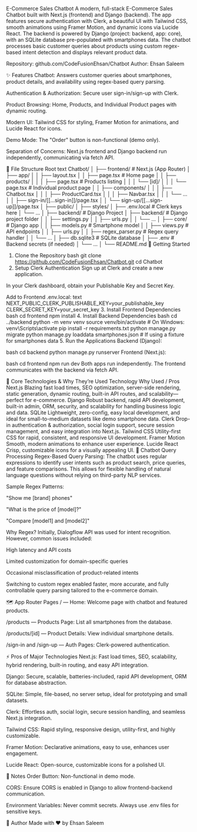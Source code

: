 E-Commerce Sales Chatbot
A modern, full-stack E-Commerce Sales Chatbot built with Next.js (frontend) and Django (backend). The app features secure authentication with Clerk, a beautiful UI with Tailwind CSS, smooth animations using Framer Motion, and dynamic icons via Lucide React. The backend is powered by Django (project: backend, app: core), with an SQLite database pre-populated with smartphones data. The chatbot processes basic customer queries about products using custom regex-based intent detection and displays relevant product data.

Repository: github.com/CodeFusionEhsan/Chatbot
Author: Ehsan Saleem

✨ Features
Chatbot: Answers customer queries about smartphones, product details, and availability using regex-based query parsing.

Authentication & Authorization: Secure user sign-in/sign-up with Clerk.

Product Browsing: Home, Products, and Individual Product pages with dynamic routing.

Modern UI: Tailwind CSS for styling, Framer Motion for animations, and Lucide React for icons.

Demo Mode: The "Order" button is non-functional (demo only).

Separation of Concerns: Next.js frontend and Django backend run independently, communicating via fetch API.

📁 File Structure
Root
text
Chatbot/
│
├── frontend/                # Next.js (App Router)
│   ├── app/
│   │   ├── layout.tsx
│   │   ├── page.tsx         # Home page
│   │   ├── products/
│   │   │   ├── page.tsx     # Products listing
│   │   │   └── [id]/
│   │   │       └── page.tsx # Individual product page
│   │   ├── components/
│   │   │   ├── Chatbot.tsx
│   │   │   ├── ProductCard.tsx
│   │   │   ├── Navbar.tsx
│   │   │   └── ...          
│   │   ├── sign-in/[[...sign-in]]/page.tsx
│   │   └── sign-up/[[...sign-up]]/page.tsx
│   ├── public/
│   ├── styles/
│   ├── .env.local           # Clerk keys here
│   └── ...
│
├── backend/                 # Django Project
│   ├── backend/             # Django project folder
│   │   ├── settings.py
│   │   ├── urls.py
│   │   └── ...
│   ├── core/                # Django app
│   │   ├── models.py        # Smartphone model
│   │   ├── views.py         # API endpoints
│   │   ├── urls.py
│   │   ├── regex_parser.py  # Regex query handler
│   │   └── ...
│   ├── db.sqlite3           # SQLite database
│   ├── .env                 # Backend secrets (if needed)
│   └── ...
│
└── README.md
🚀 Getting Started
1. Clone the Repository
bash
git clone https://github.com/CodeFusionEhsan/Chatbot.git
cd Chatbot
2. Setup Clerk Authentication
Sign up at Clerk and create a new application.

In your Clerk dashboard, obtain your Publishable Key and Secret Key.

Add to Frontend .env.local:
text
NEXT_PUBLIC_CLERK_PUBLISHABLE_KEY=your_publishable_key
CLERK_SECRET_KEY=your_secret_key
3. Install Frontend Dependencies
bash
cd frontend
npm install
4. Install Backend Dependencies
bash
cd ../backend
python -m venv venv
source venv/bin/activate  # On Windows: venv\Scripts\activate
pip install -r requirements.txt
python manage.py migrate
python manage.py loaddata smartphones.json  # If using a fixture for smartphones data
5. Run the Applications
Backend (Django):

bash
cd backend
python manage.py runserver
Frontend (Next.js):

bash
cd frontend
npm run dev
Both apps run independently. The frontend communicates with the backend via fetch API.

🧩 Core Technologies & Why They’re Used
Technology	Why Used / Pros
Next.js	Blazing fast load times, SEO optimization, server-side rendering, static generation, dynamic routing, built-in API routes, and scalability—perfect for e-commerce.
Django	Robust backend, rapid API development, built-in admin, ORM, security, and scalability for handling business logic and data.
SQLite	Lightweight, zero-config, easy local development, and ideal for small-to-medium datasets like demo smartphone data.
Clerk	Drop-in authentication & authorization, social login support, secure session management, and easy integration into Next.js.
Tailwind CSS	Utility-first CSS for rapid, consistent, and responsive UI development.
Framer Motion	Smooth, modern animations to enhance user experience.
Lucide React	Crisp, customizable icons for a visually appealing UI.
🤖 Chatbot Query Processing
Regex-Based Query Parsing:
The chatbot uses regular expressions to identify user intents such as product search, price queries, and feature comparisons. This allows for flexible handling of natural language questions without relying on third-party NLP services.

Sample Regex Patterns:

"Show me [brand] phones"

"What is the price of [model]?"

"Compare [model1] and [model2]"

Why Regex?
Initially, Dialogflow API was used for intent recognition. However, common issues included:

High latency and API costs

Limited customization for domain-specific queries

Occasional misclassification of product-related intents

Switching to custom regex enabled faster, more accurate, and fully controllable query parsing tailored to the e-commerce domain.

🗺️ App Router Pages
/ — Home: Welcome page with chatbot and featured products.

/products — Products Page: List all smartphones from the database.

/products/[id] — Product Details: View individual smartphone details.

/sign-in and /sign-up — Auth Pages: Clerk-powered authentication.

⚡ Pros of Major Technologies
Next.js: Fast load times, SEO, scalability, hybrid rendering, built-in routing, and easy API integration.

Django: Secure, scalable, batteries-included, rapid API development, ORM for database abstraction.

SQLite: Simple, file-based, no server setup, ideal for prototyping and small datasets.

Clerk: Effortless auth, social login, secure session handling, and seamless Next.js integration.

Tailwind CSS: Rapid styling, responsive design, utility-first, and highly customizable.

Framer Motion: Declarative animations, easy to use, enhances user engagement.

Lucide React: Open-source, customizable icons for a polished UI.

📝 Notes
Order Button: Non-functional in demo mode.

CORS: Ensure CORS is enabled in Django to allow frontend-backend communication.

Environment Variables: Never commit secrets. Always use .env files for sensitive keys.

👤 Author
Made with ❤️ by Ehsan Saleem
